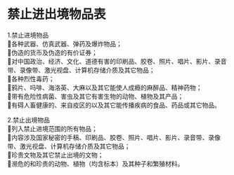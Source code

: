 # 禁止进出境物品表  
1.禁止进境物品  
🔸各种武器、仿真武器、弹药及爆炸物品；  
🔸伪造的货币及伪造的有价证券；  
🔸对中国政治、经济、文化、道德有害的印刷品、胶卷、照片、唱片、影片、录音带、录像带、激光视盘、计算机存储介质及其它物品；  
🔸各种烈性毒药；  
🔸鸦片、吗啡、海洛英、大麻以及其它能使人成瘾的麻醉品、精神药物；  
🔸带有危险性病菌、害虫及其它有害生物的动物、植物及其产品；  
🔸有碍人畜健康的、来自疫区的以及其它能传播疾病的食品、药品或其它物品。  

2.禁止出境物品  
🔸列入禁止进境范围的所有物品；  
🔸内容涉及国家秘密的手稿、印刷品、胶卷、照片、唱片、影片、录音带、录像带、激光视盘、计算机存储介质及其它物品；  
🔸珍贵文物及其它禁止出境的文物；  
🔸濒危的和珍贵的动物、植物（均含标本）及其种子和繁殖材料。  
<!-- Last processed: 2025-07-22 03:44:30 -->
